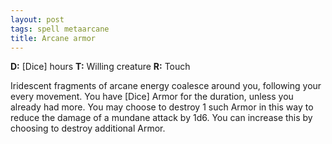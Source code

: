 ```yaml
---
layout: post
tags: spell metaarcane
title: Arcane armor
---
```

<b>D:</b> [Dice] hours <b>T:</b> Willing creature <b>R:</b> Touch

Iridescent fragments of arcane energy coalesce around you, following your every movement. You have [Dice] Armor for the duration, unless you already had more. You may choose to destroy 1 such Armor in this way to reduce the damage of a mundane attack by 1d6. You can increase this by choosing to destroy additional Armor.
